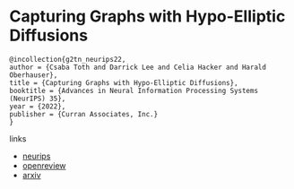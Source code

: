 # Capturing Graphs with Hypo-Elliptic Diffusions

```
@incollection{g2tn_neurips22,
author = {Csaba Toth and Darrick Lee and Celia Hacker and Harald Oberhauser},
title = {Capturing Graphs with Hypo-Elliptic Diffusions},
booktitle = {Advances in Neural Information Processing Systems (NeurIPS) 35},
year = {2022},
publisher = {Curran Associates, Inc.}
}
```

links
- [neurips](https://nips.cc/Conferences/2022/Schedule?showEvent=53121)
- [openreview](https://openreview.net/forum?id=KtDdr1zUE_1)
- [arxiv](https://arxiv.org/abs/2205.14092)
